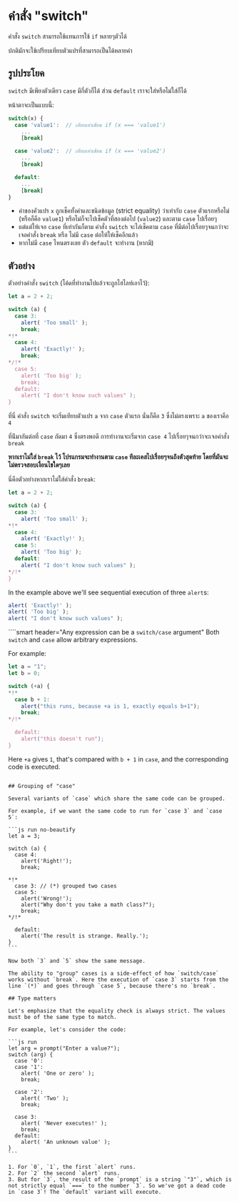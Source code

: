 # คำสั่ง "switch"

คำสั่ง `switch` สามารถใช้แทนการใช้ `if` หลายๆตัวได้

ปกติมักจะใช้เปรียบเทียบตัวแปรที่สามารถเป็นได้หลายค่า

## รูปประโยค

`switch` มีเพียงตัวเดียว `case` มีกี่ตัวก็ได้ ส่วน `default` เราจะใส่หรือไม่ใส่ก็ได้

หน้าตาจะเป็นแบบนี้:

```js no-beautify
switch(x) {
  case 'value1':  // เทียบเท่าเขียน if (x === 'value1')
    ...
    [break]

  case 'value2':  // เทียบเท่าเขียน if (x === 'value2')
    ...
    [break]

  default:
    ...
    [break]
}
```

- ค่าของคัวแปร `x` ถูกเช็คทั้งค่าและชนิดข้อมูล (strict equality) ว่าเท่ากับ  `case` ตัวแรกหรือไม่ (หรือก็คือ `value1`) หรือไม่ก็จะไปเช็คตัวที่สองต่อไป (`value2`) และตาม `case` ไปเรื่อยๆ
- แต่แต่ให้เจอ `case` ที่เท่ากันก็ตาม คำสั่ง `switch` จะไล่เช็คตาม `case` ที่มีต่อไปเรื่อยๆจนกว่าจะเจอคำสั่ง `break` หรือ ไม่มี `case` ต่อให้ให้เช็คอีกแล้ว
- หากไม่มี `case` ไหนตรงเลย ตัว `default` จะทำงาน (หากมี)

## ตัวอย่าง

ตัวอย่างคำสั่ง `switch` (โค้ดที่ทำงานไปแล้วจะถูกไฮไลท์เอาไว้):

```js run
let a = 2 + 2;

switch (a) {
  case 3:
    alert( 'Too small' );
    break;
*!*
  case 4:
    alert( 'Exactly!' );
    break;
*/!*
  case 5:
    alert( 'Too big' );
    break;
  default:
    alert( "I don't know such values" );
}
```

ที่นี่ คำสั่ง `switch` จะเริ่มเทียบตัวแปร `a` จาก `case` ตัวแรก นั่นก็คือ `3` ซึ่งไม่ตรงเพราะ `a` ของเราคือ `4`

ที่น่ีมากันต่อที่ `case` ถัดมา `4` ซึ่งตรงพอดี การทำงานจะเริ่มจาก `case 4` ไปเรื่อยๆจนกว่าจะเจอคำสั่ง `break`

**หากเราไม่ใส่ `break` ไว้ โปรแกรมจะทำงานตาม `case` ทีละเคสไปเรื่อยๆจนถึงตัวสุดท้าย โดยที่มันจะไม่ตรวจสอบเงื่อนไขใดๆเลย**

นี่คือตัวอย่างหากเราไม่ใส่คำสั่ง `break`:

```js run
let a = 2 + 2;

switch (a) {
  case 3:
    alert( 'Too small' );
*!*
  case 4:
    alert( 'Exactly!' );
  case 5:
    alert( 'Too big' );
  default:
    alert( "I don't know such values" );
*/!*
}
```

In the example above we'll see sequential execution of three `alert`s:

```js
alert( 'Exactly!' );
alert( 'Too big' );
alert( "I don't know such values" );
```

````smart header="Any expression can be a `switch/case` argument"
Both `switch` and `case` allow arbitrary expressions.

For example:

```js run
let a = "1";
let b = 0;

switch (+a) {
*!*
  case b + 1:
    alert("this runs, because +a is 1, exactly equals b+1");
    break;
*/!*

  default:
    alert("this doesn't run");
}
```
Here `+a` gives `1`, that's compared with `b + 1` in `case`, and the corresponding code is executed.
````

## Grouping of "case"

Several variants of `case` which share the same code can be grouped.

For example, if we want the same code to run for `case 3` and `case 5`:

```js run no-beautify
let a = 3;

switch (a) {
  case 4:
    alert('Right!');
    break;

*!*
  case 3: // (*) grouped two cases
  case 5:
    alert('Wrong!');
    alert("Why don't you take a math class?");
    break;
*/!*

  default:
    alert('The result is strange. Really.');
}
```

Now both `3` and `5` show the same message.

The ability to "group" cases is a side-effect of how `switch/case` works without `break`. Here the execution of `case 3` starts from the line `(*)` and goes through `case 5`, because there's no `break`.

## Type matters

Let's emphasize that the equality check is always strict. The values must be of the same type to match.

For example, let's consider the code:

```js run
let arg = prompt("Enter a value?");
switch (arg) {
  case '0':
  case '1':
    alert( 'One or zero' );
    break;

  case '2':
    alert( 'Two' );
    break;

  case 3:
    alert( 'Never executes!' );
    break;
  default:
    alert( 'An unknown value' );
}
```

1. For `0`, `1`, the first `alert` runs.
2. For `2` the second `alert` runs.
3. But for `3`, the result of the `prompt` is a string `"3"`, which is not strictly equal `===` to the number `3`. So we've got a dead code in `case 3`! The `default` variant will execute.
